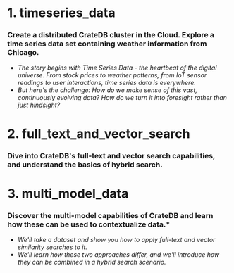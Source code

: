 # 1. timeseries_data

### Create a distributed CrateDB cluster in the Cloud. Explore a time series data set containing weather information from Chicago.

- *The story begins with Time Series Data - the heartbeat of the digital universe. From stock prices to weather patterns, from IoT sensor readings to user interactions, time series data is everywhere.*
- *But here's the challenge: How do we make sense of this vast, continuously evolving data? How do we turn it into foresight rather than just hindsight?*

# 2. full_text_and_vector_search

### Dive into CrateDB's full-text and vector search capabilities, and understand the basics of hybrid search.

# 3. multi_model_data  

### Discover the multi-model capabilities of CrateDB and learn how these can be used to contextualize data.*  

- *We'll take a dataset and show you how to apply full-text and vector similarity searches to it.*
- *We'll learn how these two approaches differ, and we'll introduce how they can be combined in a hybrid search scenario.*
